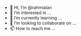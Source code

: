 - 👋 Hi, I’m @rahmialan
- 👀 I’m interested in ...
- 🌱 I’m currently learning ...
- 💞️ I’m looking to collaborate on ...
- 📫 How to reach me ...

<!---
rahmialan/rahmialan is a ✨ special ✨ repository because its `README.md` (this file) appears on your GitHub profile.
You can click the Preview link to take a look at your changes.
--->
